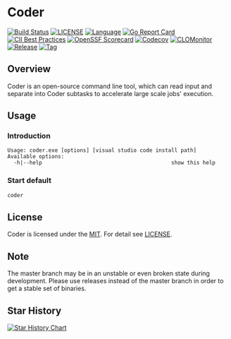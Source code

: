 # Coder

[![Build Status](https://github.com/horsing/coder/actions/workflows/go.yml/badge.svg)](https://github.com/horsing/coder/actions/workflows/go.yml)
[![LICENSE](https://img.shields.io/github/license/horsing/coder.svg)](https://github.com/horsing/coder/blob/master/LICENSE)
[![Language](https://img.shields.io/badge/Language-Go-blue.svg)](https://golang.org/)
[![Go Report Card](https://goreportcard.com/badge/github.com/horsing/coder)](https://goreportcard.com/report/github.com/horsing/coder)
[![CII Best Practices](https://bestpractices.coreinfrastructure.org/projects/2761/badge)](https://bestpractices.coreinfrastructure.org/projects/6232)
[![OpenSSF Scorecard](https://api.securityscorecards.dev/projects/github.com/horsing/coder/badge)](https://securityscorecards.dev/viewer/?uri=github.com/horsing/coder)
[![Codecov](https://img.shields.io/codecov/c/github/horsing/coder?style=flat-square&logo=codecov)](https://codecov.io/gh/horsing/coder)
[![CLOMonitor](https://img.shields.io/endpoint?url=https://clomonitor.io/api/projects/cncf/chubao-fs/badge)](https://clomonitor.io/projects/cncf/chubao-fs)
[![Release](https://img.shields.io/github/v/release/horsing/coder.svg?color=161823&style=flat-square&logo=smartthings)](https://github.com/horsing/coder/releases)
[![Tag](https://img.shields.io/github/v/tag/horsing/coder.svg?color=ee8936&logo=fitbit&style=flat-square)](https://github.com/horsing/coder/tags)

## Overview

Coder is an open-source command line tool, which can read input and separate into Coder subtasks to accelerate
large scale jobs' execution.

## Usage

### Introduction

```text
Usage: coder.exe [options] [visual studio code install path]
Available options:
  -h|--help                                         show this help
```

### Start default

```bash
coder
```

## License

Coder is licensed under the [MIT](https://opensource.org/license/mit).
For detail see [LICENSE](LICENSE).

## Note

The master branch may be in an unstable or even broken state during development. Please use releases instead of the
master branch in order to get a stable set of binaries.

## Star History

[![Star History Chart](https://api.star-history.com/svg?repos=horsing/coder&type=Date)](https://star-history.com/#horsing/coder&Date)
